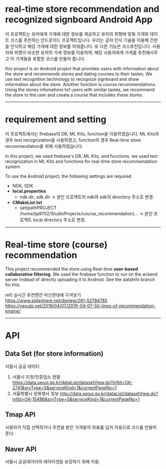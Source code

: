 # real-time store recommendation and recognized signboard Android App

이 프로젝트는 유저에게 가게에 대한 정보를 제공하고 유저의 취향에 맞춰 가게와 데이트 코스를 추천하는 안드로이드 프로젝트입니다. 우리는 글자 인식 기술을 이용해 간판을 인식하고 해당 가게에 대한 정보를 띄워줍니다. 또 다른 기능은 코스추천입니다. 사용자와 취향이 비슷한 유저의 가게 정보를 이용하여, 해당 사용자에게 가게를 추천해사주고 이 가게들을 포함한 코스를 만들어 줍니다.

this project is an Android project that provides users with information about the store and recommends stores and dating courses to their tastes. We use text recognition technology to recognize signboard and show information about the store. Another function is course recommendations. Using the stores infomations tof users with similar tastes, we recommend the store to the user and create a course that includes these stores. 



---

# requirement and setting
이 프로젝트에서는 firebase의 DB, ML Kits, function을 이용하였습니다. ML Kits의 경우 text recognization을 사용하였고, function의 경우 Real-time store recommendation을 위해 사용하였습니다. 

In this project, we used firebase's DB, ML Kits, and functions. we used text recognization in ML Kits and functions for real-time store recommendation system.

To use the Android project, the following settings are required.

* NDK, SDK
* **local.properties**
  * ndk.dir, sdk.dir -> 본인 프로젝트의 ndk와 sdk의 directory 주소로 변경. 
* **CMakeList.txt**
  * set(pathPROJECT /home/lja9702/StudioProjects/course_recommendation)... -> 본인 프로젝트 local directory 주소로 변경.
  

---


# Real-time store (course) recommendation

This project recommended the store using Real-time **user-based collaborative filtering**. We used the firebase function to run on the ackend server instead of directly uploading it to Android. See the dataInfo branch for this. 

ref) 실시간 추천엔진 머신한대에 구겨넣기 
https://www.slideshare.net/deview/261-52784785
https://yeoubi.net/2019/04/07/2019-04-07-50-lines-of-recommendation-engine/


---


# API
## Data Set (for store information)
서울시 공공 데이터
1. 서울시 지정/인증업소 현황
https://data.seoul.go.kr/dataList/datasetView.do?infId=OA-2741&srvType=S&serviceKind=1&currentPageNo=1
2. 서울특별시 문화행사 정보
http://data.seoul.go.kr/dataList/datasetView.do?infId=OA-15486&srvType=S&serviceKind=1&currentPageNo=1

## Tmap API
사용자가 직접 선택하거나 추천을 받은 가게들의 좌표를 넘겨 자동으로 코스를 만들어 준다.

## Naver API

서울시 공공데이터의 데이터셋을 보강하기 위해 이용.
